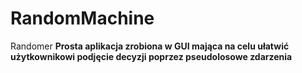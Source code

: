 # RandomMachine
Randomer
**Prosta aplikacja zrobiona w GUI mająca na celu ułatwić użytkownikowi podjęcie decyzji poprzez pseudolosowe zdarzenia**
 

